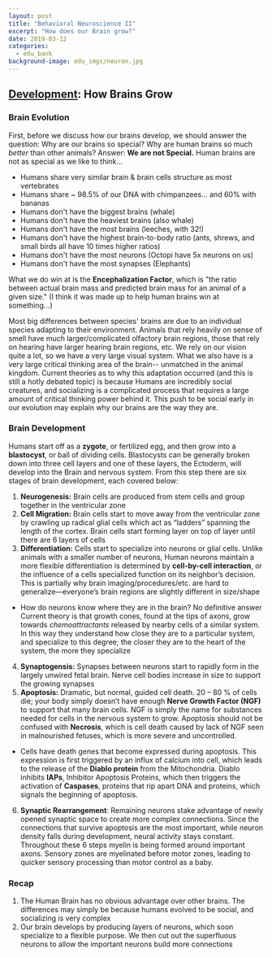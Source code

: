 ```yaml
---
layout: post
title: "Behavioral Neuroscience II"
excerpt: "How does our Brain grow?"
date: 2019-03-12
categories:
  - edu_bank
background-image: edu_imgs/neuron.jpg
---
```


## <u>Development</u>: How Brains Grow

### Brain Evolution
First, before we discuss how our brains develop, we should answer the question:
Why are our brains so special? Why are human brains so much _better_ than other animals?
Answer: **We are not Special.** Human brains are not as special as we like to think...
 - Humans share very similar brain & brain cells structure as most vertebrates
 - Humans share ~ 98.5% of our DNA with chimpanzees... and 60% with bananas
 - Humans don't have the biggest brains (whale)
 - Humans don't have the heaviest brains (also whale)
 - Humans don't have the most brains (leeches, with 32!)
 - Humans don't have the highest brain-to-body ratio (ants, shrews, and small birds all have 10 times higher ratios)
 - Humans don't have the most neurons (Octopi have 5x neurons on us)
 - Humans don't have the most synapses (Elephants)

What we do win at is the **Encephalization Factor**, which is "the ratio between actual brain mass and predicted brain mass for an animal of a given size." (I think it was made up to help human brains win at something...)

Most big differences between species' brains are due to an individual species adapting to their environment. Animals that rely heavily on sense of smell have much larger/complicated olfactory brain regions, those that rely on hearing have larger hearing brain regions, etc. We rely on our vision quite a lot, so we have a very large visual system.
What we also have is a very large critical thinking area of the brain-- unmatched in the animal kingdom. Current theories as to why this adaptation occurred (and this is still a hotly debated topic) is because Humans are incredibly social creatures, and socializing is a complicated process that requires a large amount of critical thinking power behind it.
This push to be social early in our evolution may explain why our brains are the way they are.

### Brain Development
Humans start off as a **zygote**, or fertilized egg, and then grow into a **blastocyst**, or ball of dividing cells. Blastocysts can be generally broken down into three cell layers and one of these layers, the Ectoderm, will develop into the Brain and nervous system. From this step there are six stages of brain development, each covered below:
1.	**Neurogenesis:** Brain cells are produced from stem cells and group together in the ventricular zone
2.	**Cell Migration:** Brain cells start to move away from the ventricular zone by crawling up radical glial cells which act as “ladders” spanning the length of the cortex. Brain cells start forming layer on top of layer until there are 6 layers of cells
3.	**Differentiation:** Cells start to specialize into neurons or glial cells. Unlike animals with a smaller number of neurons, Human neurons maintain a more flexible differentiation is determined by **cell-by-cell interaction**, or the influence of a cells specialized function on its neighbor’s decision. This is partially why brain imaging/procedures/etc. are hard to generalize—everyone’s brain regions are slightly different in size/shape
  - How do neurons know where they are in the brain? No definitive answer Current theory is that growth cones, found at the tips of axons, grow towards _chemoattractants_ released by nearby cells of a similar system. In this way they understand how close they are to a particular system, and specialize to this degree; the closer they are to the heart of the system, the more they specialize
4.	**Synaptogensis:** Synapses between neurons start to rapidly form in the largely unwired fetal brain. Nerve cell bodies increase in size to support the growing synapses
5.	**Apoptosis:** Dramatic, but normal, guided cell death. 20 – 80 % of cells die; your body simply doesn’t have enough **Nerve Growth Factor (NGF)** to support that many brain cells. NGF is simply the name for substances needed for cells in the nervous system to grow. Apoptosis should not be confused with **Necrosis**, which is cell death caused by lack of NGF seen in malnourished fetuses, which is more severe and uncontrolled.
  - Cells have death genes that become expressed during apoptosis. This expression is first triggered by an influx of calcium into cell, which leads to the release of the **Diablo protein** from the Mitochondria. Diablo inhibits **IAPs**, Inhibitor Apoptosis Proteins, which then triggers the activation of **Caspases**, proteins that rip apart DNA and proteins, which signals the beginning of apoptosis.
6.	**Synaptic Rearrangement**: Remaining neurons stake advantage of newly opened synaptic space to create more complex connections. Since the connections that survive apoptosis are the most important, while neuron density falls during development, neural activity stays constant.
Throughout these 6 steps myelin is being formed around important axons. Sensory zones are myelinated before motor zones, leading to quicker sensory processing than motor control as a baby.


### Recap
1.	The Human Brain has no obvious advantage over other brains. The differences may simply be because humans evolved to be social, and socializing is very complex
2.	Our brain develops by producing layers of neurons, which soon specialize to a flexible purpose. We then cut out the superfluous neurons to allow the important neurons build more connections
